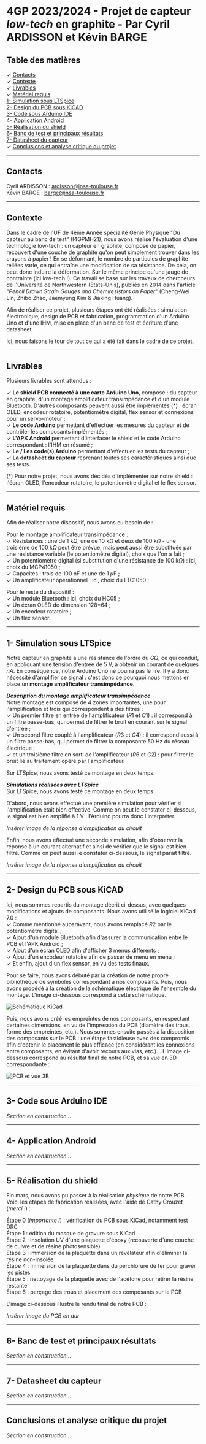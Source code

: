 # 4GP 2023/2024 - Projet de capteur _low-tech_ en graphite - Par Cyril ARDISSON et Kévin BARGE
## Table des matières
✓ [Contacts](#contacts) <br>
✓ [Contexte](#contexte) <br>
✓ [Livrables](#livrables) <br>
✓ [Matériel requis](#matériel-requis) <br>
[1- Simulation sous LTSpice](#1--simulation-sous-ltspice) <br>
[2- Design du PCB sous KiCAD](#2--design-du-pcb-sous-kicad) <br>
[3- Code sous Arduino IDE](#3--code-sous-arduino-ide) <br>
[4- Application Android](#4--application-android) <br>
[5- Réalisation du shield](#5--realisation-du-shield) <br>
[6- Banc de test et principaux résultats](#6--banc-de-test-et-principaux-resultats) <br>
[7- Datasheet du capteur](#7--datasheet-du-capteur) <br>
✓ [Conclusions et analyse critique du projet](#conclusions-et-analyse-critique-du-projet) <br>
___
## Contacts
Cyril ARDISSON : [ardisson@insa-toulouse.fr](mailto:ardisson@insa-toulouse.fr) <br>
Kévin BARGE : [barge@insa-toulouse.fr](mailto:barge@insa-toulouse.fr) <br>
___
## Contexte
Dans le cadre de l'UF de 4ème Année spécialité Génie Physique "Du capteur au banc de test" (I4GPMH21), nous avons réalisé l'évaluation d'une technologie low-tech : un capteur en graphite, composé de papier, recouvert d'une couche de graphite qu'on peut simplement trouver dans les crayons à papier ! En se déformant, le nombre de particules de graphite reliées varie, ce qui entraîne une modification de sa résistance. De cela, on peut donc induire la déformation. Sur le même principe qu'une jauge de contrainte (ici low-tech !). Ce travail se base sur les travaux de chercheurs de l'Université de Northwestern (Etats-Unis), publiés en 2014 dans l'article "_Pencil Drawn Strain Gauges and Chemiresistors on Paper_" (Cheng-Wei Lin, Zhibo Zhao, Jaemyung Kim & Jiaxing Huang). 

Afin de réaliser ce projet, plusieurs étapes ont été réalisées : simulation électronique, design de PCB et fabrication, programmation d'un Arduino Uno et d'une IHM, mise en place d'un banc de test et écriture d'une datasheet.

Ici, nous faisons le tour de tout ce qui a été fait dans le cadre de ce projet.

___
## Livrables
Plusieurs livrables sont attendus :

✓ **Le shield PCB connecté à une carte Arduino Uno**, composé : du capteur en graphite, d'un montage amplificateur transimpédance et d'un module Bluetooth. D'autres composants peuvent aussi être implémentés (*) : écran OLED, encodeur rotatoire, potentiomètre digital, flex sensor et connexions pour un servo-moteur ; <br>
✓ **Le code Arduino** permettant d'effectuer les mesures du capteur et de contrôler les composants implémentés ; <br>
✓ **L'APK Android** permettant d'interfacer le shield et le code Arduino correspondant : l'IHM en résumé ; <br>
✓ **Le / Les code(s) Arduino** permettant d'effectuer les tests du capteur ; <br>
✓ **La datasheet du capteur** reprenant toutes ses caractéristiques ainsi que ses tests. <br>

(*) Pour notre projet, nous avons décidés d'implémenter sur notre shield : l'écran OLED, l'encodeur rotatoire, le potentiomètre digital et le flex sensor. 
___
## Matériel requis
Afin de réaliser notre dispositif, nous avons eu besoin de :

Pour le montage amplificateur transimpédance : <br>
✓ Résistances : une de $1\ \text{k}\Omega$, une de $10\ \text{k}\Omega$ et deux de $100\ \text{k}\Omega$ - une troisième de $100\ \text{k}\Omega$ peut être prévue, mais peut aussi être substituée par une résistance variable (le potentiomètre digital), choix que l'on a fait ; <br>
✓ Un potentiomètre digital (si substitution d'une résistance de $100\ \text{k}\Omega$) : ici, choix du MCP41050 ; <br>
✓ Capacités : trois de $100\ \text{nF}$ et une de $1\ \mu\text{F}$ ; <br>
✓ Un amplificateur opérationnel : ici, choix du LTC1050 ; <br>

Pour le reste du dispositif : <br>
✓ Un module Bluetooth : ici, choix du HC05 ; <br>
✓ Un écran OLED de dimension 128*64 ; <br>
✓ Un encodeur rotatoire ; <br>
✓ Un flex sensor.
___
## 1- Simulation sous LTSpice
Notre capteur en graphite a une résistance de l'ordre du ${G}\Omega$, ce qui conduit, en appliquant une tension d'entrée de $5\ \text{V}$, à obtenir un courant de quelques ${nA}$. En conséquence, notre Arduino Uno ne pourra pas le lire. Il y a donc nécessité d'amplifier ce signal : c'est donc ce pourquoi nous mettons en place un **montage amplificateur transimpédance**. <br>

**_Description du montage amplificateur transimpédance_** <br>
Notre montage est composé de 4 zones importantes, une pour l'amplification et trois qui correspondent à des filtres : <br>
✓ Un premier filtre en entrée de l'amplificateur (${R1}$ et ${C1}$) : il correspond à un filtre passe-bas, qui permet de filtrer le bruit en courant sur le signal d'entrée ; <br>
✓ Un second filtre couplé à l'amplificateur (${R3}$ et ${C4}$) : il correspond aussi à un filtre passe-bas, qui permet de filtrer la composante 50 Hz du réseau électrique ; <br>
✓ et un troisième filtre en sorti de l'amplificateur (${R6}$ et ${C2}$) : pour filtrer le bruit lié au traitement opéré par l'amplificateur. <br>

Sur LTSpice, nous avons testé ce montage en deux temps. <br>

**_Simulations réalisées avec LTSpice_** <br>
Sur LTSpice, nous avons testé ce montage en deux temps. <br>

D'abord, nous avons effectué une première simulation pour vérifier si l'amplification était bien effective. Comme on peut le constater ci-dessous, le signal est bien amplifié à $1\ \text{V}$ : l'Arduino pourra donc l'interpréter. <br>

_Insérer image de la réponse d'amplification du circuit_ <br>

Enfin, nous avons effectué une seconde simulation, afin d'observer la réponse à un courant alternatif et ainsi de vérifier que le signal est bien filtré. Comme on peut aussi le constater ci-dessous, le signal paraît filtré. <br>

_Insérer image de la réponse d'amplification du circuit_ <br>
___
## 2- Design du PCB sous KiCAD
Ici, nous sommes repartis du montage décrit ci-dessus, avec quelques modifications et ajouts de composants. Nous avons utilisé le logiciel KiCad 7.0 : <br>
✓ Comme mentionné auparavant, nous avons remplacé ${R2}$ par le potentiomètre digital ; <br>
✓ Ajout d'un module Bluetooth afin d'assurer la communication entre le PCB et l'APK Android ; <br>
✓ Ajout d'un écran OLED afin d'afficher 3 menus différents ; <br>
✓ Ajout d'un encodeur rotatoire afin de passer de menu en menu ; <br>
✓ Et enfin, ajout d'un flex sensor, en vu des tests finaux. <br>

Pour se faire, nous avons débuté par la création de notre propre bibliothèque de symboles correspondant à nos composants. Puis, nous avons procédé à la création de la schématique électrique de l'ensemble du montage. L'image ci-dessous correspond à cette schématique. <br>

![Schématique KiCad](ImagesKiCad/Schematique.png) <br>

Puis, nous avons créé les empreintes de nos composants, en respectant certaines dimensions, en vu de l'impression du PCB (diamètre des trous, forme des empreintes, etc.). Nous sommes ensuite passés à la disposition des composants sur le PCB : une étape fastidieuse avec des compromis afin d'obtenir le placement le plus efficace (en considérant les connexions entre composants, en évitant d'avoir recours aux vias, etc.)... L'image ci-dessous correspond au résultat final de notre PCB, et sa vue en 3D correspondante :

![PCB et vue 3B](ImagesKiCad/PCB3D.png) <br>
___
## 3- Code sous Arduino IDE
_Section en construction..._ <br>
___
## 4- Application Android
_Section en construction..._ <br>
___
## 5- Réalisation du shield
Fin mars, nous avons pu passer à la réalisation _physique_ de notre PCB. Voici les étapes de fabrication réalisées, avec l'aide de Cathy Crouzet (_merci !_) : <br>

Étape 0 (_importante !_) : vérification du PCB sous KiCad, notamment test DRC <br>
Étape 1 : édition du masque de gravure sous KiCad <br>
Étape 2 : insolation UV d'une plaquette d'époxy (recouverte d'une couche de cuivre et de résine photosensible) <br>
Étape 3 : immersion de la plaquette dans un révélateur afin d'éliminer la résine non-insolée <br>
Étape 4 : immersion de la plaquette dans du perchlorure de fer pour graver les pistes <br>
Étape 5 : nettoyage de la plaquette avec de l'acétone pour retirer la résine restante <br>
Étape 6 : perçage des trous et placement des composants sur le PCB <br>

L'image ci-dessous illustre le rendu final de notre PCB : <br>

_Insérer image du PCB en dur_ <br>
___
## 6- Banc de test et principaux résultats
_Section en construction..._ <br>
___
## 7- Datasheet du capteur
_Section en construction..._ <br>
___
## Conclusions et analyse critique du projet
_Section en construction..._ <br>


